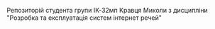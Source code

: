 Репозиторій студента групи ІК-32мп Кравця Миколи з дисципліни "Розробка та експлуатація систем інтернет речей"
